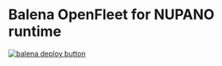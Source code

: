 # Balena OpenFleet for NUPANO runtime

[![balena deploy button](https://www.balena.io/deploy.svg)](https://dashboard.balena-cloud.com/deploy?repoUrl=https://github.com/mosaiqone/nupano-runtime-balena)
